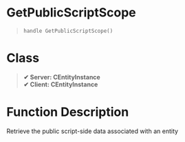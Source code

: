 # GetPublicScriptScope
> `handle GetPublicScriptScope()`
# Class
> __✔ Server: CEntityInstance__  
> __✔ Client: CEntityInstance__  
# Function Description
Retrieve the public script-side data associated with an entity
